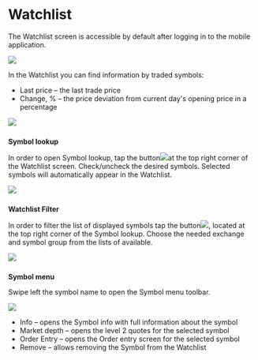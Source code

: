 # Watchlist

The Watchlist screen is accessible by default after logging in to the mobile application.

![](../../../.gitbook/assets/1%20%2811%29.png)

In the Watchlist you can find information by traded symbols:

* Last price – the last trade price
* Change, % – the price deviation from current day's opening price in a percentage

![](../../../.gitbook/assets/2%20%2811%29.png)

###**Symbol lookup**

In order to open Symbol lookup, tap the button![](../../../.gitbook/assets/add%20%281%29.jpg)at the top right corner of the Watchlist screen. Check/uncheck the desired symbols. Selected symbols will automatically appear in the Watchlist.

![](../../../.gitbook/assets/4%20%289%29.png)

###**Watchlist Filter**

In order to filter the list of displayed symbols tap the button![](../../../.gitbook/assets/filter.jpg),located at the top right corner of the Symbol lookup. Choose the needed exchange and symbol group from the lists of available.

![](../../../.gitbook/assets/5%20%2822%29.png)

###**Symbol menu**

Swipe left the symbol name to open the Symbol menu toolbar.

![](../../../.gitbook/assets/6%20%2822%29.png)

* Info – opens the Symbol info with full information about the symbol
* Market depth – opens the level 2 quotes for the selected symbol
* Order Entry – opens the Order entry screen for the selected symbol
* Remove – allows removing the Symbol from the Watchlist
